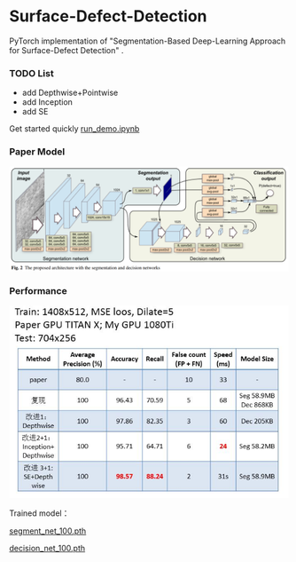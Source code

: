 # Surface-Defect-Detection
PyTorch implementation of "Segmentation-Based Deep-Learning Approach for Surface-Defect Detection" .



### TODO List

* add Depthwise+Pointwise 
* add Inception
* add SE

Get started quickly [run_demo.ipynb](https://github.com/mengcius/Surface-Defect-Detection/blob/master/run_demo.ipynb)



### Paper Model

![model](./image/model.png)



### Performance

![1577236972283](./image/per.JPG)



Trained model：

[segment_net_100.pth](https://mengcius.coding.net/s/0d5a3e8f-2305-47c6-a85f-5954e005dfaa)

[decision_net_100.pth](https://github.com/mengcius/Surface-Defect-Detection/blob/master/saved_models/decision_net_100.pth)



